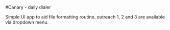 #Canary - daily dialer

Simple UI app to aid file formatting routine.
outreach 1, 2 and 3 are available via dropdown menu.
